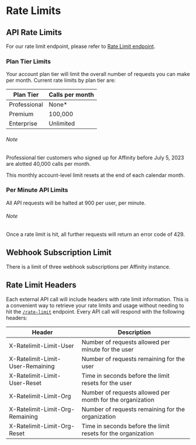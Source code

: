 # Rate Limits

## API Rate Limits

For our rate limit endpoint, please refer to <a href="#rate-limit">Rate Limit endpoint</a>.

### Plan Tier Limits

Your account plan tier will limit the overall number of requests you can make per month.
Current rate limits by plan tier are:

| Plan Tier    | Calls per month |
| ------------ | --------------- |
| Professional | None\*          |
| Premium      | 100,000         |
| Enterprise   | Unlimited       |

<aside class="notice">
  <h6>Note</h6>
  <p>Professional tier customers who signed up for Affinity before July 5, 2023 are alotted 40,000 calls per month.</p>
</aside>

This monthly account-level limit resets at the end of each calendar month.

### Per Minute API Limits

All API requests will be halted at 900 per user, per minute.

<aside class="notice">
  <h6>Note</h6>
  <p>Once a rate limit is hit, all further requests will return an error code of 429.</p>
</aside>

## Webhook Subscription Limit

There is a limit of three webhook subscriptions per Affinity instance.

## Rate Limit Headers

Each external API call will include headers with rate limit information. This is a convenient way to retrieve your rate limits and usage without needing to hit the [`/rate-limit`](#rate-limit) endpoint. Every API call will respond with the following headers:

| Header                           | Description                                                  |
| -------------------------------- | ------------------------------------------------------------ |
| X-Ratelimit-Limit-User           | Number of requests allowed per minute for the user           |
| X-Ratelimit-Limit-User-Remaining | Number of requests remaining for the user                    |
| X-Ratelimit-Limit-User-Reset     | Time in seconds before the limit resets for the user         |
| X-Ratelimit-Limit-Org            | Number of requests allowed per month for the organization    |
| X-Ratelimit-Limit-Org-Remaining  | Number of requests remaining for the organization            |
| X-Ratelimit-Limit-Org-Reset      | Time in seconds before the limit resets for the organization |
